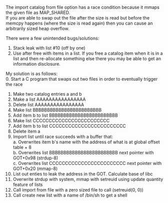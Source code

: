 The import catalog from file option has a race condition because it mmaps the given file as MAP\_SHARED.  
If you are able to swap out the file after the size is read but before the memcpy happens (where the size is read again) then you can cause an arbitrarily sized heap overflow.  

There were a few unintended bugs/solutions:
1. Stack leak with list #10 (off by one)  
2. Use after free with items in a list. If you free a catalog item when it is in a list and then re-allocate something else there you may be able to get an information disclosure.  


My solution is as follows:  
0. Start a C program that swaps out two files in order to eventually trigger the race  
1. Make two catalog entries a and b  
2. Make a list AAAAAAAAAAAAAAAA  
3. Delete list AAAAAAAAAAAAAAAA  
4. Make list BBBBBBBBBBBBBBBBBBBBBBBB  
5. Add item b to list BBBBBBBBBBBBBBBBBBBBBBBB  
6. Make list CCCCCCCCCCCCCCCCCCCCCCCC  
7. Add item b to list CCCCCCCCCCCCCCCCCCCCCCCC  
8. Delete item a  
9. Import list until race succeeds with a buffer that:  
    a. Overwrites item b's name with the address of what is at global offset table + 8  
    b. Overwrites list BBBBBBBBBBBBBBBBBBBBBBBB next pointer with GOT+0x98 (strdup-8)  
    c. Overwrites list CCCCCCCCCCCCCCCCCCCCCCCC next pointer with GOT+0x20 (mmap-8)  
10. List out enties to leak the address in the GOT. Calculate base of libc  
11. Overwrite strdup with system, mmap with setreuid using update quantity feature of lists  
12. Call import from file with a zero sized file to call (setreuid(0, 0))  
13. Call create new list with a name of /bin/sh to get a shell  
